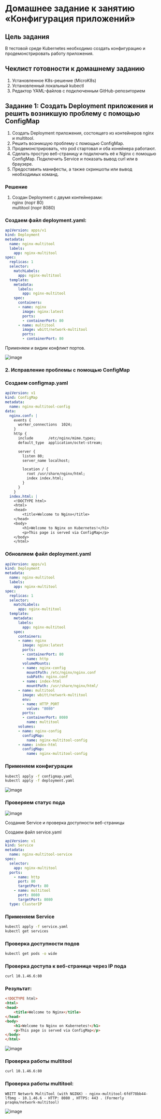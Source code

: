 # Домашнее задание к занятию «Конфигурация приложений»

## Цель задания

В тестовой среде Kubernetes необходимо создать конфигурацию и продемонстрировать работу приложения.

## Чеклист готовности к домашнему заданию

1. Установленное K8s-решение (MicroK8s)
2. Установленный локальный kubectl
3. Редактор YAML-файлов с подключенным GitHub-репозиторием

## Задание 1: Создать Deployment приложения и решить возникшую проблему с помощью ConfigMap

1) Создать Deployment приложения, состоящего из контейнеров nginx и multitool.
2) Решить возникшую проблему с помощью ConfigMap.
3) Продемонстрировать, что pod стартовал и оба конейнера работают.
4) Сделать простую веб-страницу и подключить её к Nginx с помощью ConfigMap. Подключить Service и показать вывод curl или в браузере.
5) Предоставить манифесты, а также скриншоты или вывод необходимых команд.

### Решение

1. Создан Deployment с двумя контейнерами:  
    nginx (порт 80)  
    multitool (порт 8080)  

### Создаем файл deployment.yaml:
```yaml
apiVersion: apps/v1
kind: Deployment
metadata:
  name: nginx-multitool
  labels:
    app: nginx-multitool
spec:
  replicas: 1
  selector:
    matchLabels:
      app: nginx-multitool
  template:
    metadata:
      labels:
        app: nginx-multitool
    spec:
      containers:
      - name: nginx
        image: nginx:latest
        ports:
        - containerPort: 80
      - name: multitool
        image: wbitt/network-multitool
        ports:
        - containerPort: 80
```
Применяем и видим конфликт портов. 

![image](https://github.com/Byzgaev-I/8-ConfigurationK8S/blob/main/1-1%20конфликт%20портов.png)

### 2. Исправление проблемы с помощью ConfigMap

### Создаем configmap.yaml

```yaml
apiVersion: v1
kind: ConfigMap
metadata:
  name: nginx-multitool-config
data:
  nginx.conf: |
    events {
      worker_connections  1024;
    }
    http {
      include       /etc/nginx/mime.types;
      default_type  application/octet-stream;

      server {
        listen 80;
        server_name localhost;

        location / {
          root /usr/share/nginx/html;
          index index.html;
        }
      }
    }
  index.html: |
    <!DOCTYPE html>
    <html>
    <head>
        <title>Welcome to Nginx</title>
    </head>
    <body>
        <h1>Welcome to Nginx on Kubernetes!</h1>
        <p>This page is served via ConfigMap</p>
    </body>
    </html>
```

### Обновляем файл deployment.yaml

```yaml
apiVersion: apps/v1
kind: Deployment
metadata:
  name: nginx-multitool
  labels:
    app: nginx-multitool
spec:
  replicas: 1
  selector:
    matchLabels:
      app: nginx-multitool
  template:
    metadata:
      labels:
        app: nginx-multitool
    spec:
      containers:
      - name: nginx
        image: nginx:latest
        ports:
        - containerPort: 80
          name: http
        volumeMounts:
        - name: nginx-config
          mountPath: /etc/nginx/nginx.conf
          subPath: nginx.conf
        - name: index-html
          mountPath: /usr/share/nginx/html/
      - name: multitool
        image: wbitt/network-multitool
        env:
        - name: HTTP_PORT
          value: "8080"
        ports:
        - containerPort: 8080
          name: multitool
      volumes:
      - name: nginx-config
        configMap:
          name: nginx-multitool-config
      - name: index-html
        configMap:
          name: nginx-multitool-config
```

### Применяем конфигурации

```bash
kubectl apply -f configmap.yaml
kubectl apply -f deployment.yaml
```

![image](https://github.com/Byzgaev-I/8-ConfigurationK8S/blob/main/1-2%20ConfigMap.png)

### Проверяем статус пода

![image](https://github.com/Byzgaev-I/8-ConfigurationK8S/blob/main/1-3%20статус%20пода.png)


Создание Service и проверка доступности веб-страницы

Создаем файл service.yaml

```yaml
apiVersion: v1
kind: Service
metadata:
  name: nginx-multitool-service
spec:
  selector:
    app: nginx-multitool
  ports:
    - name: http
      port: 80
      targetPort: 80
    - name: multitool
      port: 8080
      targetPort: 8080
  type: ClusterIP
```

### Применяем Service

```bash
kubectl apply -f service.yaml
kubectl get services
```
### Проверка доступности подов

```bash
kubectl get pods -o wide
```
### Проверка доступа к веб-странице через IP пода

```bash
curl 10.1.46.6:80
```
### Результат:

```html
<!DOCTYPE html>
<html>
<head>
    <title>Welcome to Nginx</title>
</head>
<body>
    <h1>Welcome to Nginx on Kubernetes!</h1>
    <p>This page is served via ConfigMap</p>
</body>
</html>
```

![image](https://github.com/Byzgaev-I/8-ConfigurationK8S/blob/main/1-4-5.png) 


### Проверка работы multitool

```bash
curl 10.1.46.6:80
```
### Проверка работы multitool:

```text
WBITT Network MultiTool (with NGINX) - nginx-multitool-6fdf78bb44-lfbmg - 10.1.46.6 - HTTP: 8080 , HTTPS: 443 . (Formerly praqma/network-multitool)
```

![image](https://github.com/Byzgaev-I/8-ConfigurationK8S/blob/main/1-4-2.png)

























